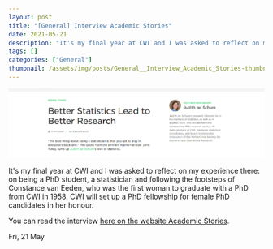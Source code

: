 ```yaml
---
layout: post
title: "[General] Interview Academic Stories"
date: 2021-05-21
description: "It's my final year at CWI and I was asked to reflect on my experience there: on being a PhD student, a statistician and following the footsteps of Constance van Eeden, who was the first woman to graduate with a PhD from CWI in 1958. CWI will set up a PhD fellowship for female PhD candidates in her honour.You can read the interview here on the website Academic Stories."
tags: []
categories: ["General"]
thumbnail: /assets/img/posts/General__Interview_Academic_Stories-thumbnail.png
---
```

![](/assets/img/posts/General__Interview_Academic_Stories-0.png)

It's my final year at CWI and I was asked to reflect on my experience there: on being a PhD student, a statistician and following the footsteps of Constance van Eeden, who was the first woman to graduate with a PhD from CWI in 1958. CWI will set up a PhD fellowship for female PhD candidates in her honour.

You can read the interview [here on the website Academic Stories](https://academicstories.com/story/rising-stars/improved-statistics-for-better-research).

Fri, 21 May

